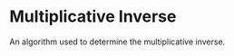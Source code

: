 Multiplicative Inverse
=====================

An algorithm used to determine the multiplicative inverse.
